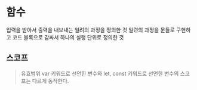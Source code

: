 # 함수

입력을 받아서 출력을 내보내는 일려의 과정을 정의한 것
일련의 과정을 문들로 구현하고 코드 블록으로 감싸서 하나의 실행 단위로 정의한 것

## 스코프

> 유효범위
> var 키워드로 선언한 변수와 let, const 키워드로 선언한 변수의 스코프는 다르게 동작한다.
